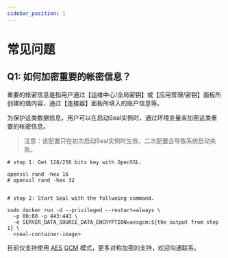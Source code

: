 ```yaml
---
sidebar_position: 1
---
```


# 常见问题

## Q1: 如何加密重要的帐密信息？

重要的帐密信息是指用户通过【运维中心/全局密钥】或【应用管理/密钥】面板所创建的值内容，通过【连接器】面板所填入的账户信息等。

为保护这类数据信息，用户可以在启动Seal实例时，通过环境变量来加密这类重要的帐密信息。

> 注意：该配置只在初次启动Seal实例时生效，二次配置会导致系统启动失败。

```shell
# step 1: Get 128/256 bits key with OpenSSL.

openssl rand -hex 16
# openssl rand -hex 32


# step 2: Start Seal with the follwoing command.

sudo docker run -d --privileged --restart=always \
  -p 80:80 -p 443:443 \
  -e SERVER_DATA_SOURCE_DATA_ENCRYPTION=aesgcm:${the output from step 1} \
  <seal-container-image>

```

目前仅支持使用 [AES](https://en.wikipedia.org/wiki/Advanced_Encryption_Standard) [GCM](https://en.wikipedia.org/wiki/Galois/Counter_Mode) 模式，更多对称加密的支持，欢迎沟通联系。
